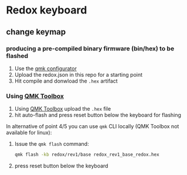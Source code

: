 # Redox keyboard

## change keymap


### producing a pre-compiled binary firmware (bin/hex) to be flashed

1. Use the [qmk configurator](https://config.qmk.fm/#/redox/rev1/base/LAYOUT)
2. Upload the redox.json in this repo for a starting point
3. Hit compile and donwload the `.hex` artifact

### Using [QMK Toolbox](https://github.com/qmk/qmk_toolbox)

1. Using [QMK Toolbox](https://github.com/qmk/qmk_toolbox) upload the `.hex` file
2. hit auto-flash and press reset button below the keyboard for flashing

In alternative of point 4/5 you can use `qmk` CLI locally (QMK Toolbox not available for linux):

1. Issue the `qmk flash` command:
    ```sh
    qmk flash -kb redox/rev1/base redox_rev1_base_redox.hex
    ````
2. press reset button below the keyboard


